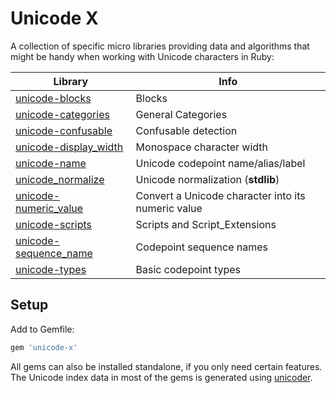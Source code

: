 # Unicode X

A collection of specific micro libraries providing data and algorithms that might be handy when working with Unicode characters in Ruby:

Library                 | Info
------------------------|-------------------------------------------------
[unicode-blocks](https://github.com/janlelis/unicode-blocks) | Blocks
[unicode-categories](https://github.com/janlelis/unicode-categories) | General Categories
[unicode-confusable](https://github.com/janlelis/unicode-confusable) | Confusable detection
[unicode-display_width](https://github.com/janlelis/unicode-display_width) | Monospace character width
[unicode-name](https://github.com/janlelis/unicode-name) | Unicode codepoint name/alias/label
[unicode_normalize](https://github.com/ruby/ruby/blob/trunk/lib/unicode_normalize.rb) | Unicode normalization (**stdlib**)
[unicode-numeric_value](https://github.com/janlelis/unicode-numeric_value) | Convert a Unicode character into its numeric value
[unicode-scripts](https://github.com/janlelis/unicode-scripts) | Scripts and Script_Extensions
[unicode-sequence_name](https://github.com/janlelis/unicode-scripts) | Codepoint sequence names
[unicode-types](https://github.com/janlelis/unicode-types) | Basic codepoint types

## Setup

Add to Gemfile:

```ruby
gem 'unicode-x'
```

All gems can also be installed standalone, if you only need certain features. The Unicode index data in most of the gems is generated using [unicoder](https://github.com/janlelis/unicoder).
